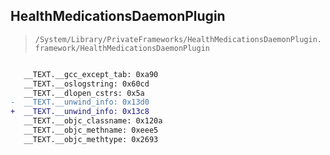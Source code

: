 ## HealthMedicationsDaemonPlugin

> `/System/Library/PrivateFrameworks/HealthMedicationsDaemonPlugin.framework/HealthMedicationsDaemonPlugin`

```diff

   __TEXT.__gcc_except_tab: 0xa90
   __TEXT.__oslogstring: 0x60cd
   __TEXT.__dlopen_cstrs: 0x5a
-  __TEXT.__unwind_info: 0x13d0
+  __TEXT.__unwind_info: 0x13c8
   __TEXT.__objc_classname: 0x120a
   __TEXT.__objc_methname: 0xeee5
   __TEXT.__objc_methtype: 0x2693

```
